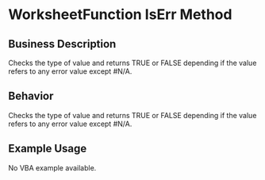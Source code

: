 # WorksheetFunction IsErr Method

## Business Description
Checks the type of value and returns TRUE or FALSE depending if the value refers to any error value except #N/A.

## Behavior
Checks the type of value and returns TRUE or FALSE depending if the value refers to any error value except #N/A.

## Example Usage
No VBA example available.
